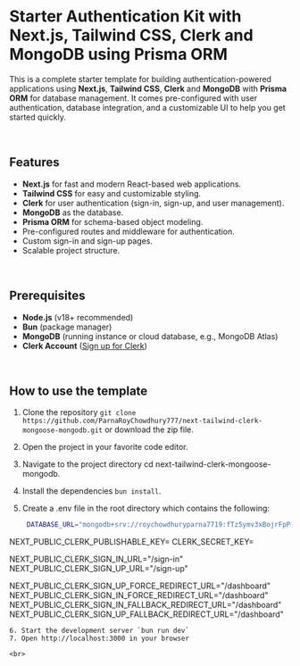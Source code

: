 # Starter Authentication Kit with Next.js, Tailwind CSS, Clerk and MongoDB using Prisma ORM

This is a complete starter template for building authentication-powered applications using **Next.js**, **Tailwind CSS**, **Clerk** and **MongoDB** with **Prisma ORM** for database management. It comes pre-configured with user authentication, database integration, and a customizable UI to help you get started quickly.

<br>

## Features

- **Next.js** for fast and modern React-based web applications.
- **Tailwind CSS** for easy and customizable styling.
- **Clerk** for user authentication (sign-in, sign-up, and user management).
- **MongoDB** as the database.
- **Prisma ORM** for schema-based object modeling.
- Pre-configured routes and middleware for authentication.
- Custom sign-in and sign-up pages.
- Scalable project structure.

<br>

## Prerequisites

- **Node.js** (v18+ recommended)
- **Bun** (package manager)
- **MongoDB** (running instance or cloud database, e.g., MongoDB Atlas)
- **Clerk Account** ([Sign up for Clerk](https://clerk.dev))

<br>

## How to use the template

1. Clone the repository `git clone https://github.com/ParnaRoyChowdhury777/next-tailwind-clerk-mongoose-mongodb.git` or download the zip file.
2. Open the project in your favorite code editor.
3. Navigate to the project directory cd next-tailwind-clerk-mongoose-mongodb.
4. Install the dependencies `bun install`.
5. Create a .env file in the root directory which contains the following:

   ```bash
    DATABASE_URL="mongodb+srv://roychowdhuryparna7719:fTz5ymv3xBojrFpP@cluster0.c6x4v.mongodb.net/testDB"


NEXT_PUBLIC_CLERK_PUBLISHABLE_KEY=<your CLERK_PUBLISHABLE_KEY>
CLERK_SECRET_KEY=<your CLERK_SECRET_KEY>


NEXT_PUBLIC_CLERK_SIGN_IN_URL="/sign-in"
NEXT_PUBLIC_CLERK_SIGN_UP_URL="/sign-up"

NEXT_PUBLIC_CLERK_SIGN_UP_FORCE_REDIRECT_URL="/dashboard"
NEXT_PUBLIC_CLERK_SIGN_IN_FORCE_REDIRECT_URL="/dashboard"
NEXT_PUBLIC_CLERK_SIGN_IN_FALLBACK_REDIRECT_URL="/dashboard"
NEXT_PUBLIC_CLERK_SIGN_UP_FALLBACK_REDIRECT_URL="/dashboard"

   ```
6. Start the development server `bun run dev`
7. Open http://localhost:3000 in your browser

<br>
